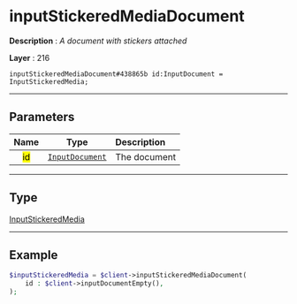 # inputStickeredMediaDocument

**Description** : *A document with stickers attached*

**Layer** : 216

```tl
inputStickeredMediaDocument#438865b id:InputDocument = InputStickeredMedia;
```

---

## Parameters

| Name | Type | Description |
| :---: | :---: | :--- |
| <mark>id</mark> | [`InputDocument`](type/InputDocument) | The document |

---

## Type

[InputStickeredMedia](type/InputStickeredMedia)

---

## Example

```php
$inputStickeredMedia = $client->inputStickeredMediaDocument(
	id : $client->inputDocumentEmpty(),
);
```